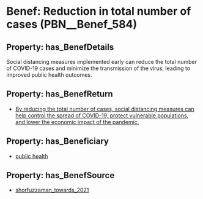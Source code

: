 # Benef: __Reduction in total number of cases__ (PBN__Benef_584)

## Property: has_BenefDetails

Social distancing measures implemented early can reduce the total number of COVID-19 cases and minimize the transmission of the virus, leading to improved public health outcomes.

## Property: has_BenefReturn

* [By reducing the total number of cases, social distancing measures can help control the spread of COVID-19, protect vulnerable populations, and lower the economic impact of the pandemic.](../BenefReturn/PBN__BenefReturn_637)

## Property: has_Beneficiary

* [public health](../Stakeholder/PBN__Stakeholder_58)

## Property: has_BenefSource

* [shorfuzzaman_towards_2021](../Article/PBN__Article_117)


